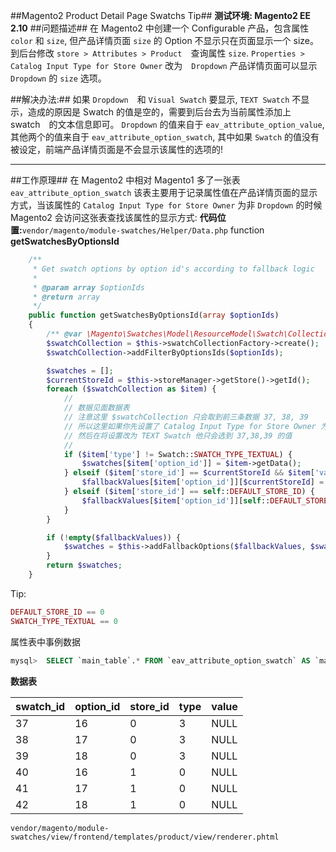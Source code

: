 ##Magento2 Product Detail Page Swatchs Tip##
**测试环境: Magento2 EE 2.10**
##问题描述##
在 Magento2 中创建一个 Configurable 产品，包含属性 `color` 和 `size`, 但产品详情页面 `size` 的 Option 不显示只在页面显示一个 size。
到后台修改 `store > Attributes > Product`　查询属性 `size`. `Properties > Catalog Input Type for Store Owner` 改为　`Dropdown` 产品详情页面可以显示 `Dropdown` 的 `size` 选项。

##解决办法:##
如果 `Dropdown`　和 `Visual Swatch` 要显示, `TEXT Swatch` 不显示，造成的原因是 Swatch 的值是空的，需要到后台去为当前属性添加上　swatch　的文本信息即可。
`Dropdown` 的值来自于 `eav_attribute_option_value`, 其他两个的值来自于 `eav_attribute_option_swatch`, 其中如果 `Swatch` 的值没有被设定，前端产品详情页面是不会显示该属性的选项的!

*****

##工作原理##
在 Magento2 中相对 Magento1 多了一张表 `eav_attribute_option_swatch` 该表主要用于记录属性值在产品详情页面的显示方式，当该属性的 `Catalog Input Type for Store Owner` 为非 `Dropdown` 的时候 Magento2 会访问这张表查找该属性的显示方式:
**代码位置:**`vendor/magento/module-swatches/Helper/Data.php` function **getSwatchesByOptionsId**

```php
    /**
     * Get swatch options by option id's according to fallback logic
     *
     * @param array $optionIds
     * @return array
     */
    public function getSwatchesByOptionsId(array $optionIds)
    {
        /** @var \Magento\Swatches\Model\ResourceModel\Swatch\Collection $swatchCollection */
        $swatchCollection = $this->swatchCollectionFactory->create();
        $swatchCollection->addFilterByOptionsIds($optionIds);

        $swatches = [];
        $currentStoreId = $this->storeManager->getStore()->getId();
        foreach ($swatchCollection as $item) {
        	//
            // 数据见面数据表
        	// 注意这里 $swatchCollection 只会取到前三条数据 37, 38, 39
            // 所以这里如果你先设置了 Catalog Input Type for Store Owner 为 Visual Swatch
            // 然后在将设置改为 TEXT Swatch 他只会选到 37,38,39 的值
            //
            if ($item['type'] != Swatch::SWATCH_TYPE_TEXTUAL) {
                $swatches[$item['option_id']] = $item->getData();
            } elseif ($item['store_id'] == $currentStoreId && $item['value']) {
                $fallbackValues[$item['option_id']][$currentStoreId] = $item->getData();
            } elseif ($item['store_id'] == self::DEFAULT_STORE_ID) {
                $fallbackValues[$item['option_id']][self::DEFAULT_STORE_ID] = $item->getData();
            }
        }

        if (!empty($fallbackValues)) {
            $swatches = $this->addFallbackOptions($fallbackValues, $swatches);
        }
        return $swatches;
    }
```
Tip:
```php
DEFAULT_STORE_ID == 0
SWATCH_TYPE_TEXTUAL == 0
```

属性表中事例数据
```sql
mysql>  SELECT `main_table`.* FROM `eav_attribute_option_swatch` AS `main_table` WHERE (`main_table`.`option_id` IN(16, 17, 18));
```
**数据表**

| swatch_id | option_id | store_id | type | value |
|-----------|-----------|----------|------|-------|
|        37 |        16 |        0 |    3 | NULL  |
|        38 |        17 |        0 |    3 | NULL  |
|        39 |        18 |        0 |    3 | NULL  |
|        40 |        16 |        1 |    0 | NULL  |
|        41 |        17 |        1 |    0 | NULL  |
|        42 |        18 |        1 |    0 | NULL  |



`vendor/magento/module-swatches/view/frontend/templates/product/view/renderer.phtml`
